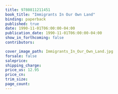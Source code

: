 ```yaml
---
title: 9780811211451
book_title: "Immigrants In Our Own Land"
binding: paperback
published: true
date: 1990-11-01T06:00:00-04:00
publication_date: 1990-11-01T06:00:00-04:00
show_in_forthcoming: false
contributors:

cover_image_path: Immigrants_In_Our_Own_Land.jpg
forsale: false
saleprice:
shipping_charge:
price_us: 12.95
price_cn:
trim_size:
page_count:
---
```


